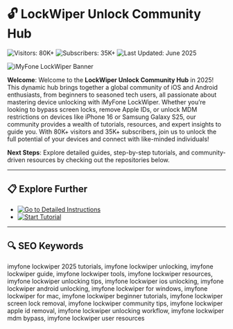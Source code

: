 # 🔓 LockWiper Unlock Community Hub  

![Visitors: 80K+](https://img.shields.io/badge/Visitors-80K+-ff9f43) ![Subscribers: 35K+](https://img.shields.io/badge/Subscribers-35K+-6ab04c) ![Last Updated: June 2025](https://img.shields.io/badge/Last_Updated-June_2025-3498db)  

![iMyFone LockWiper Banner](https://www.gadgetsdr.com/wp-content/uploads/2021/08/Download-latest-UnlockTool-1-.jpg)  

**Welcome**: Welcome to the **LockWiper Unlock Community Hub** in 2025! This dynamic hub brings together a global community of iOS and Android enthusiasts, from beginners to seasoned tech users, all passionate about mastering device unlocking with iMyFone LockWiper. Whether you’re looking to bypass screen locks, remove Apple IDs, or unlock MDM restrictions on devices like iPhone 16 or Samsung Galaxy S25, our community provides a wealth of tutorials, resources, and expert insights to guide you. With 80K+ visitors and 35K+ subscribers, join us to unlock the full potential of your devices and connect with like-minded individuals!  

**Next Steps**: Explore detailed guides, step-by-step tutorials, and community-driven resources by checking out the repositories below.  

---

## 📋 Explore Further  

- [![Go to Detailed Instructions](https://img.shields.io/badge/Go_to_Detailed_Instructions-NOW-blueviolet)](https://github.com/LockWiper-Community/LockWiper-Unlock-Hub)  
- [![Start Tutorial](https://img.shields.io/badge/Start_Tutorial-NOW-blueviolet)](https://github.com/LockWiper-Community/LockWiper-Unlock-Hub)  

---

## 🔍 SEO Keywords  

imyfone lockwiper 2025 tutorials, imyfone lockwiper unlocking, imyfone lockwiper guide, imyfone lockwiper tools, imyfone lockwiper resources, imyfone lockwiper unlocking tips, imyfone lockwiper ios unlocking, imyfone lockwiper android unlocking, imyfone lockwiper for windows, imyfone lockwiper for mac, imyfone lockwiper beginner tutorials, imyfone lockwiper screen lock removal, imyfone lockwiper community tips, imyfone lockwiper apple id removal, imyfone lockwiper unlocking workflow, imyfone lockwiper mdm bypass, imyfone lockwiper user resources
